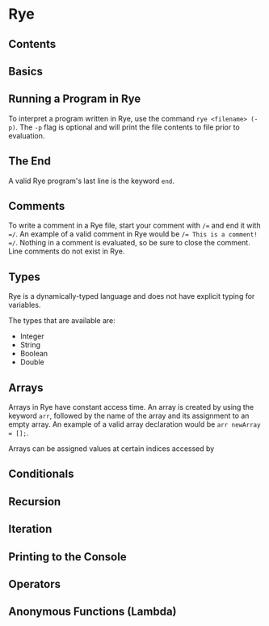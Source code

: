 # Rye
## Contents

## Basics
## Running a Program in Rye
To interpret a program written in Rye, use the command `rye <filename> (-p)`.
The `-p` flag is optional and will print the file contents to file prior to evaluation.

## The End
A valid Rye program's last line is the keyword `end`.

## Comments
To write a comment in a Rye file, start your comment with `/=` and end it with `=/`. An example of a valid comment in Rye would be `/= This is a comment! =/`. Nothing in a comment is evaluated, so be sure to close the comment. Line comments do not exist in Rye.

## Types
Rye is a dynamically-typed language and does not have explicit typing for variables.

The types that are available are:
- Integer
- String
- Boolean
- Double

## Arrays
Arrays in Rye have constant access time. An array is created by using the keyword `arr`, followed by the name of the array and its assignment to an empty array. An example of a valid array declaration would be `arr newArray = [];`.

Arrays can be assigned values at certain indices accessed by

## Conditionals

## Recursion

## Iteration

## Printing to the Console

## Operators

## Anonymous Functions (Lambda)
